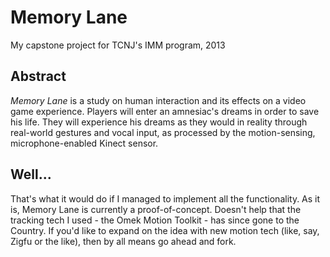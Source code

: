 # Memory Lane
My capstone project for TCNJ's IMM program, 2013

## Abstract

*Memory Lane* is a study on human interaction and its effects on a video game experience.  Players will enter an amnesiac's dreams in order to save his life.  They will experience his dreams as they would in reality through real-world gestures and vocal input, as processed by the motion-sensing, microphone-enabled Kinect sensor.  

##  Well...

That's what it would do if I managed to implement all the functionality.  As it is, Memory Lane is currently a proof-of-concept. Doesn't help that the tracking tech I used - the Omek Motion Toolkit - has since gone to the Country.  If you'd like to expand on the idea with new motion tech (like, say, Zigfu or the like), then by all means go ahead and fork.

